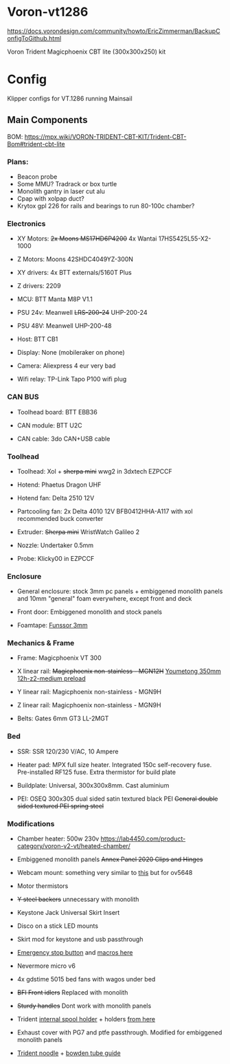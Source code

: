 # Voron-vt1286
https://docs.vorondesign.com/community/howto/EricZimmerman/BackupConfigToGithub.html

Voron Trident Magicphoenix CBT lite (300x300x250) kit


# Config


Klipper configs for VT.1286 running Mainsail



## Main Components

BOM: https://mpx.wiki/VORON-TRIDENT-CBT-KIT/Trident-CBT-Bom#trident-cbt-lite

### Plans:

* Beacon probe
* Some MMU? Tradrack or box turtle
* Monolith gantry in laser cut alu
* Cpap with xolpap duct?
* Krytox gpl 226 for rails and bearings to run 80-100c chamber?



### Electronics

* XY Motors: ~~2x Moons MS17HD6P4200~~ 4x Wantai 17HS5425L55-X2-1000

* Z Motors: Moons 42SHDC4049YZ-300N

* XY drivers: 4x BTT externals/5160T Plus

* Z drivers: 2209

* MCU: BTT Manta M8P V1.1

* PSU 24v: Meanwell ~~LRS-200-24~~ UHP-200-24

* PSU 48V: Meanwell UHP-200-48

* Host: BTT CB1

* Display: None (mobileraker on phone)

* Camera: Aliexpress 4 eur very bad

* Wifi relay: TP-Link Tapo P100 wifi plug


### CAN BUS

* Toolhead board: BTT EBB36

* CAN module: BTT U2C

* CAN cable: 3do CAN+USB cable


### Toolhead

* Toolhead: Xol + ~~sherpa mini~~ wwg2 in 3dxtech EZPCCF

* Hotend: Phaetus Dragon UHF

* Hotend fan: Delta 2510 12V

* Partcooling fan: 2x Delta 4010 12V BFB0412HHA-A117 with xol recommended buck converter

* Extruder: ~~Sherpa mini~~ WristWatch Galileo 2

* Nozzle: Undertaker 0.5mm

* Probe: Klicky00 in EZPCCF


### Enclosure

* General enclosure: stock 3mm pc panels + embiggened monolith panels and 10mm "general" foam everywhere, except front and deck

* Front door: Embiggened monolith and stock panels

* Foamtape: [Funssor 3mm](https://www.aliexpress.com/item/1005005424399100.html)


### Mechanics & Frame

* Frame: Magicphoenix VT 300

* X linear rail: ~~Magicphoenix non-stainless - MGN12H~~ [Youmetong 350mm 12h-z2-medium preload](https://www.aliexpress.com/item/1005001463833841.html)

* Y linear rail: Magicphoenix non-stainless - MGN9H

* Z linear rail: Magicphoenix non-stainless - MGN9H

* Belts: Gates 6mm GT3 LL-2MGT




### Bed

* SSR: SSR 120/230 V/AC, 10 Ampere

* Heater pad: MPX full size heater. Integrated 150c self-recovery fuse. Pre-installed RF125 fuse. Extra thermistor for build plate

* Buildplate: Universal, 300x300x8mm. Cast aluminium

* PEI: OSEQ 300x305 dual sided satin textured black PEI ~~General double sided textured PEI spring steel~~ 


### Modifications

* Chamber heater: 500w 230v https://lab4450.com/product-category/voron-v2-vt/heated-chamber/

* Embiggened monolith panels ~~Annex Panel 2020 Clips and Hinges~~

* Webcam mount: something very similar to [this](https://www.printables.com/model/404254-2020-alu-extrusion-webcam-mount-for-aukey-1080p-we) but for ov5648

* Motor thermistors

* ~~Y steel backers~~ unnecessary with monolith

* Keystone Jack Universal Skirt Insert

* Disco on a stick LED mounts

* Skirt mod for keystone and usb passthrough

* [Emergency stop button](https://www.aliexpress.com/item/1005005173725237.html) and [macros here](https://github.com/jontek2/V2-1645-klipper_config/blob/main/macros/emergency_stop.cfg)
  
* Nevermore micro v6 

* 4x gdstime 5015 bed fans with wagos under bed

* ~~BFI Front idlers~~ Replaced with monolith
 
* ~~Sturdy handles~~ Dont work with monolith panels

* Trident [internal spool holder](https://www.teamfdm.com/files/file/619-trident-simple-internal-spool-holder-bowden-guide-60degrees-curved/?tab=details) + holders [from here](https://github.com/elcrni/Voron-Mods/tree/main/Trident_Internal_Spool_Holder)

* Exhaust cover with PG7 and ptfe passthrough. Modified for embiggened monolith panels

* [Trident noodle](https://github.com/Diyshift/3D-Printer/tree/main/Trident%20Noodle) + [bowden tube guide](https://github.com/VoronDesign/VoronUsers/tree/main/printer_mods/Galvanic/Bowden_Tube_Guide)







